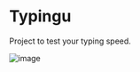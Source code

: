 # Typingu
Project to test your typing speed.

![image](https://github.com/Mishra37coder/My-Project/assets/143101864/77efcf39-4cc7-4ea7-bba5-6d16eccbe26d)
